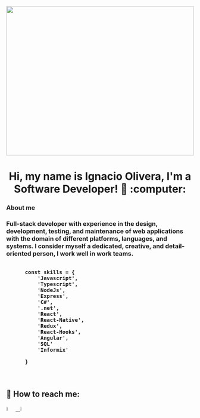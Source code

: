 <img width='100%' height='400px' src='https://img2.rtve.es/i/ctv-6pe-portada-noticias_1614352808020.png'/>
<h1 align="center"> Hi, my name is Ignacio Olivera, I'm a Software Developer! 👋 :computer: </h1>

  <h3>About me<h3>
Full-stack developer with experience in the design, development, testing, and maintenance of web applications with the domain of different platforms, languages, and systems. I consider myself a dedicated, creative, and detail-oriented person, I work well in work teams.

```      

      const skills = {
          'Javascript',
          'Typescript',
          'NodeJs',
          'Express',
          'C#',
          '.net',
          'React',
          'React-Native',
          'Redux',
          'React-Hooks',
          'Angular',
          'SQL'
          'Informix'
          
      }
```
      
 &nbsp;
## :paperclip: How to reach me:
<span >
<a href="https://www.linkedin.com/in/ignacio-olivera-3942461a2/" ><img width="5%" src="https://cdn-icons-png.flaticon.com/512/174/174857.png"> &nbsp;
<a href="mailto:oliveraignacio02@gmail.com" ><img width="5%" src="https://cdn.icon-icons.com/icons2/2631/PNG/512/gmail_new_logo_icon_159149.png">
</span>
